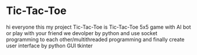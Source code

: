 # Tic-Tac-Toe
hi everyone this my project Tic-Tac-Toe is Tic-Tac-Toe 5x5 game with AI bot or play with your friend 
we devolper by python and use socket programming to each other/multithreaded programming and finally create user interface by python GUI tkinter  

